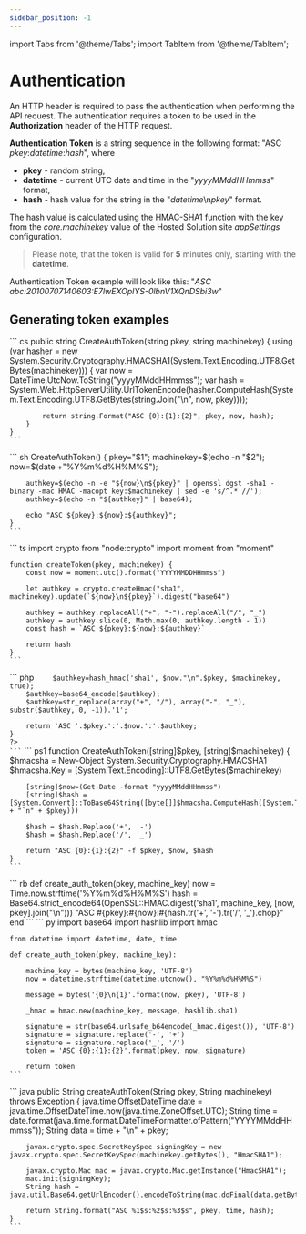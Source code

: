 ```yaml
---
sidebar_position: -1
---
```


import Tabs from '@theme/Tabs';
import TabItem from '@theme/TabItem';

# Authentication

An HTTP header is required to pass the authentication when performing the API request. The authentication requires a token to be used in the **Authorization** header of the HTTP request.

**Authentication Token** is a string sequence in the following format: "ASC *pkey*:*datetime*:*hash*", where

- **pkey** - random string,
- **datetime** - current UTC date and time in the "*yyyyMMddHHmmss*" format,
- **hash** - hash value for the string in the "*datetime*\n*pkey*" format.

The hash value is calculated using the HMAC-SHA1 function with the key from the *core.machinekey* value of the Hosted Solution site *appSettings* configuration.

> Please note, that the token is valid for **5** minutes only, starting with the **datetime**.

Authentication Token example will look like this: "*ASC abc:20100707140603:E7lwEXOplYS-0lbnV1XQnDSbi3w*"

## Generating token examples

<Tabs>
  <TabItem value="csharp" label=".Net(C#)">
    ``` cs
    public string CreateAuthToken(string pkey, string machinekey)
    {
        using (var hasher = new System.Security.Cryptography.HMACSHA1(System.Text.Encoding.UTF8.GetBytes(machinekey)))
        {
            var now = DateTime.UtcNow.ToString("yyyyMMddHHmmss");
            var hash = System.Web.HttpServerUtility.UrlTokenEncode(hasher.ComputeHash(System.Text.Encoding.UTF8.GetBytes(string.Join("\n", now, pkey))));

            return string.Format("ASC {0}:{1}:{2}", pkey, now, hash);
        }
    }
    ```
  </TabItem>
  <TabItem value="bash" label="Bash">
    ``` sh
    CreateAuthToken() {
        pkey="$1";
        machinekey=$(echo -n "$2");
        now=$(date +"%Y%m%d%H%M%S");

        authkey=$(echo -n -e "${now}\n${pkey}" | openssl dgst -sha1 -binary -mac HMAC -macopt key:$machinekey | sed -e 's/^.* //');
        authkey=$(echo -n "${authkey}" | base64);

        echo "ASC ${pkey}:${now}:${authkey}";
    }
    ```
  </TabItem>
  <TabItem value="nodejs" label="Node.js">
    ``` ts
    import crypto from "node:crypto"
    import moment from "moment"

    function createToken(pkey, machinekey) {
        const now = moment.utc().format("YYYYMMDDHHmmss")

        let authkey = crypto.createHmac("sha1", machinekey).update(`${now}\n${pkey}`).digest("base64")

        authkey = authkey.replaceAll("+", "-").replaceAll("/", "_")
        authkey = authkey.slice(0, Math.max(0, authkey.length - 1))
        const hash = `ASC ${pkey}:${now}:${authkey}`

        return hash
    }
    ```
  </TabItem>
  <TabItem value="php" label="PHP">
    ``` php
    <?php
    function CreateAuthToken($pkey, $machinekey) {
        $now=gmdate('YmdHis');

        $authkey=hash_hmac('sha1', $now."\n".$pkey, $machinekey, true);
        $authkey=base64_encode($authkey);
        $authkey=str_replace(array("+", "/"), array("-", "_"), substr($authkey, 0, -1)).'1';

        return 'ASC '.$pkey.':'.$now.':'.$authkey;
    }
    ?>
    ```
  </TabItem>
  <TabItem value="powershell" label="PowerShell">
    ``` ps1
    function CreateAuthToken([string]$pkey, [string]$machinekey) {
        $hmacsha = New-Object System.Security.Cryptography.HMACSHA1
        $hmacsha.Key = [System.Text.Encoding]::UTF8.GetBytes($machinekey)

        [string]$now=(Get-Date -format "yyyyMMddHHmmss")
        [string]$hash = [System.Convert]::ToBase64String([byte[]]$hmacsha.ComputeHash([System.Text.Encoding]::UTF8.GetBytes($now + "`n" + $pkey)))
    
        $hash = $hash.Replace('+', '-')
        $hash = $hash.Replace('/', '_')

        return "ASC {0}:{1}:{2}" -f $pkey, $now, $hash
    }
    ```
  </TabItem>
  <TabItem value="ruby" label="Ruby">
    ``` rb
    def create_auth_token(pkey, machine_key)
        now = Time.now.strftime('%Y%m%d%H%M%S')
        hash = Base64.strict_encode64(OpenSSL::HMAC.digest('sha1', machine_key, [now, pkey].join("\n")))
        "ASC #{pkey}:#{now}:#{hash.tr('+', '-').tr('/', '_').chop}"
    end
    ```
  </TabItem>
  <TabItem value="python" label="Python">
    ``` py
    import base64
    import hashlib
    import hmac

    from datetime import datetime, date, time

    def create_auth_token(pkey, machine_key):

        machine_key = bytes(machine_key, 'UTF-8')
        now = datetime.strftime(datetime.utcnow(), "%Y%m%d%H%M%S")

        message = bytes('{0}\n{1}'.format(now, pkey), 'UTF-8')

        _hmac = hmac.new(machine_key, message, hashlib.sha1)
            
        signature = str(base64.urlsafe_b64encode(_hmac.digest()), 'UTF-8')
        signature = signature.replace('-', '+')
        signature = signature.replace('_', '/')
        token = 'ASC {0}:{1}:{2}'.format(pkey, now, signature)

        return token
    ```
  </TabItem>
  <TabItem value="java" label="Java">
    ``` java
    public String createAuthToken(String pkey, String machinekey) throws Exception
    {
        java.time.OffsetDateTime date = java.time.OffsetDateTime.now(java.time.ZoneOffset.UTC);
        String time = date.format(java.time.format.DateTimeFormatter.ofPattern("YYYYMMddHHmmss"));
        String data = time + "\n" + pkey;

        javax.crypto.spec.SecretKeySpec signingKey = new javax.crypto.spec.SecretKeySpec(machinekey.getBytes(), "HmacSHA1");

        javax.crypto.Mac mac = javax.crypto.Mac.getInstance("HmacSHA1");
        mac.init(signingKey);
        String hash = java.util.Base64.getUrlEncoder().encodeToString(mac.doFinal(data.getBytes()));

        return String.format("ASC %1$s:%2$s:%3$s", pkey, time, hash);
    }
    ```
  </TabItem>
</Tabs>

